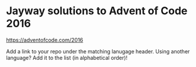 # Jayway solutions to Advent of Code 2016

https://adventofcode.com/2016

Add a link to your repo under the matching lanugage header. Using another language? Add it to the list (in alphabetical order)!
